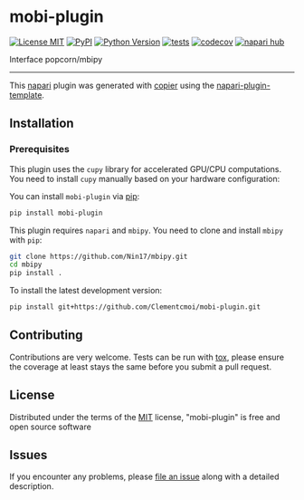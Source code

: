 # mobi-plugin

[![License MIT](https://img.shields.io/pypi/l/mobi-plugin.svg?color=green)](https://github.com/https://github.com/Clementcmoi/mobi-plugin/raw/main/LICENSE)
[![PyPI](https://img.shields.io/pypi/v/mobi-plugin.svg?color=green)](https://pypi.org/project/mobi-plugin)
[![Python Version](https://img.shields.io/pypi/pyversions/mobi-plugin.svg?color=green)](https://python.org)
[![tests](https://github.com/https://github.com/Clementcmoi/mobi-plugin/workflows/tests/badge.svg)](https://github.com/https://github.com/Clementcmoi/mobi-plugin/actions)
[![codecov](https://codecov.io/gh/https://github.com/Clementcmoi/mobi-plugin/branch/main/graph/badge.svg)](https://codecov.io/gh/https://github.com/Clementcmoi/mobi-plugin)
[![napari hub](https://img.shields.io/endpoint?url=https://api.napari-hub.org/shields/mobi-plugin)](https://napari-hub.org/plugins/mobi-plugin)

Interface popcorn/mbipy

----------------------------------

This [napari] plugin was generated with [copier] using the [napari-plugin-template].

<!--
Don't miss the full getting started guide to set up your new package:
https://github.com/napari/napari-plugin-template#getting-started

and review the napari docs for plugin developers:
https://napari.org/stable/plugins/index.html
-->

## Installation

### Prerequisites

This plugin uses the `cupy` library for accelerated GPU/CPU computations. You need to install `cupy` manually based on your hardware configuration:

You can install `mobi-plugin` via [pip]:

```bash
pip install mobi-plugin
```

This plugin requires `napari` and `mbipy`. You need to clone and install `mbipy` with `pip`:

```bash
git clone https://github.com/Nin17/mbipy.git
cd mbipy
pip install .
```

To install the latest development version:

```bash
pip install git+https://github.com/Clementcmoi/mobi-plugin.git
```


## Contributing

Contributions are very welcome. Tests can be run with [tox], please ensure
the coverage at least stays the same before you submit a pull request.

## License

Distributed under the terms of the [MIT] license,
"mobi-plugin" is free and open source software

## Issues

If you encounter any problems, please [file an issue] along with a detailed description.

[napari]: https://github.com/napari/napari
[copier]: https://copier.readthedocs.io/en/stable/
[@napari]: https://github.com/napari
[MIT]: http://opensource.org/licenses/MIT
[BSD-3]: http://opensource.org/licenses/BSD-3-Clause
[GNU GPL v3.0]: http://www.gnu.org/licenses/gpl-3.0.txt
[GNU LGPL v3.0]: http://www.gnu.org/licenses/lgpl-3.0.txt
[Apache Software License 2.0]: http://www.apache.org/licenses/LICENSE-2.0
[Mozilla Public License 2.0]: https://www.mozilla.org/media/MPL/2.0/index.txt
[napari-plugin-template]: https://github.com/napari/napari-plugin-template

[file an issue]: https://github.com/https://github.com/Clementcmoi/mobi-plugin/issues

[napari]: https://github.com/napari/napari
[tox]: https://tox.readthedocs.io/en/latest/
[pip]: https://pypi.org/project/pip/
[PyPI]: https://pypi.org/
